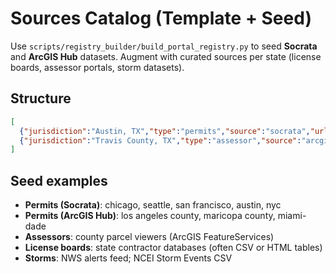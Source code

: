# Sources Catalog (Template + Seed)

Use `scripts/registry_builder/build_portal_registry.py` to seed **Socrata** and **ArcGIS Hub** datasets.
Augment with curated sources per state (license boards, assessor portals, storm datasets).

## Structure
```json
[
  {"jurisdiction":"Austin, TX","type":"permits","source":"socrata","url":"...","updated":"2025-09-01"},
  {"jurisdiction":"Travis County, TX","type":"assessor","source":"arcgishub","url":"...","updated":"2025-08-15"}
]
```

## Seed examples
- **Permits (Socrata)**: chicago, seattle, san francisco, austin, nyc
- **Permits (ArcGIS Hub)**: los angeles county, maricopa county, miami-dade
- **Assessors**: county parcel viewers (ArcGIS FeatureServices)
- **License boards**: state contractor databases (often CSV or HTML tables)
- **Storms**: NWS alerts feed; NCEI Storm Events CSV
